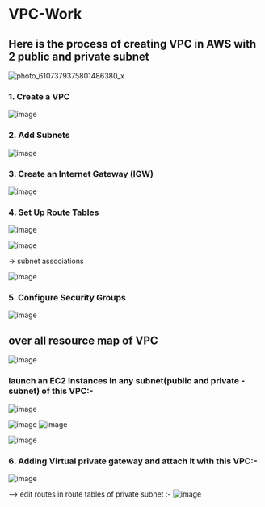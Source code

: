 # VPC-Work
## Here is the process of creating VPC in AWS with 2 public and private subnet
![photo_6107379375801486380_x](https://github.com/user-attachments/assets/feeb8ef0-e750-4948-b039-0cb66e11321b)

### 1. Create a VPC
![image](https://github.com/user-attachments/assets/f237fd4d-644d-4e30-94ff-e829be2556b7)


### 2. Add Subnets
![image](https://github.com/user-attachments/assets/5846dae2-22a5-4456-be00-209e4321e6b1)


### 3. Create an Internet Gateway (IGW)
![image](https://github.com/user-attachments/assets/8f050131-0a41-4e6b-82d3-36f5842596cd)


### 4. Set Up Route Tables
![image](https://github.com/user-attachments/assets/5f517a59-edef-447a-ae04-4c6eaec806b3)

![image](https://github.com/user-attachments/assets/279b9245-6463-4964-8473-2239b34d19aa)

-> subnet associations

![image](https://github.com/user-attachments/assets/99e4dc47-b39c-4a97-9432-23c5dfef7c4f)

### 5. Configure Security Groups

![image](https://github.com/user-attachments/assets/d2500fe0-c8ab-44dc-8ab8-c80f2aa93b64)

## over all resource map of VPC
![image](https://github.com/user-attachments/assets/47a4ed2f-f5df-4186-8045-2daa1e714d3f)

### launch an EC2 Instances in any subnet(public and private -subnet) of this VPC:-
![image](https://github.com/user-attachments/assets/f60a5422-3595-4722-8430-c85474bcc2b9)

![image](https://github.com/user-attachments/assets/b1af9f61-0d51-422e-a061-98619832aa2b)
![image](https://github.com/user-attachments/assets/34fb8f2b-222b-4910-a5b1-bc0598b4d2c7)

![image](https://github.com/user-attachments/assets/20e7231a-5941-4c77-9658-4826a1e79d96)

### 6. Adding Virtual private gateway and attach it with this VPC:-
![image](https://github.com/user-attachments/assets/a75f002d-60bc-47c9-a498-727d12de02fe)

--> edit routes in route tables of private subnet :-
![image](https://github.com/user-attachments/assets/39f13e5b-0e86-4ff9-98ab-c584dee71df2)






